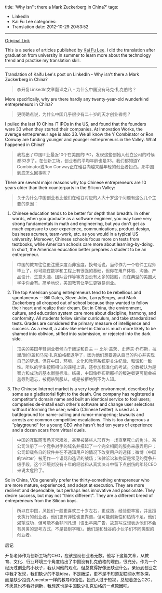 title: 'Why isn''t there a Mark Zuckerberg in China?'
tags:
  - LinkedIn
  - Kai Fu Lee
categories:
  - Translation
date: 2012-10-29 20:53:52
---
[Original Link](https://www.linkedin.com/today/post/article/20121016140933-416648-why-isn-t-there-a-mark-zuckerberg-in-china)

This is a series of articles published by [Kai Fu Lee](https://www.linkedin.com/profile/view?id=416648&authType=name&authToken=GZNe&ref=CONTENT&goback=%2Empd2_*1_*1_*1_*1_*1_*1_20121002150727*5416648*5the*5chinese*5user*5is*5more*5like*5you*5than*5you*5think&trk=mp-ph-pn). I did the translation after graduation from university in summer to learn more about the technology trend and practise my translation skill.  

---
Translation of Kaifu Lee's post on LinkedIn - Why isn't there a Mark Zuckerberg in China?
>李开复LinkedIn文章翻译之八 - 为什么中国没有马克·扎克伯格？  

More specifically, why are there hardly any twenty-year-old wunderkind entrepreneurs in China?
>更明确点说，为什么中国几乎很少有二十岁的天才创业者呢？  

I pulled the last 10 China IT IPOs in the US, and found that the founders were 33 when they started their companies. At Innovation Works, the average entrepreneur age is also 33. We all know the Y Combinator or Ron Conway are funding younger and younger entrepreneurs in the Valley. What happened in China?
>我找出了中国IT业最近10个在美国的IPO，发现这些创始人创立公司的时候都33岁了。在创新工场，创业者的平均年龄也是33。我们都知道Y Combinator或Ron Conway正在硅谷向越来越年轻的创业者投资。那中国到底怎么回事呢？

There are several major reasons why top Chinese entrepreneurs are 10 years older than their counterparts in the Silicon Valley:
>关于为什么中国创业者比他们在硅谷对应的人大十岁这个问题有这么几个主要的原因：  

1. Chinese education tends to be better for depth than breadth. In other words, when you graduate as a software engineer, you may have very strong fundamentals in math and engineering, but you don't get as much exposure to user experience, communications, product design, business acumen, team-work, etc. as you would in a typical US university. Moreover, Chinese schools focus more on tests from textbooks, while American schools care more about learning-by-doing. In short, the American education better prepares a student to be an entrepreneur.
>中国的教育往往更注重深度而非宽度。换句话说，当你作为一个软件工程师毕业了，你可能在数学和工程上有很强的基础，但你在用户体验、沟通、产品设计、生意头脑、团队合作等等方面没有太多的接触，而在典型的美国大学中你会有。简单地说，美国教育让学生更容易创业。  
2. The top American young entrepreneurs tend to be rebellious and spontaneous -- Bill Gates, Steve Jobs, Larry/Sergey, and Mark Zuckerberg all dropped out of school because they wanted to follow their heart and realize their dream. But in China, the environment, culture, and education system care more about discipline, harmony, and conformity. All students follow similar curriculum, and take standardized tests. Grades are considered the primary measure of intelligence and success. As a result, a Jobs-like rebel in China is much more likely to be shamed into oblivion, stifled into submission, or rejected into the dark side.  
>顶尖的美国年轻创业者倾向于叛逆和自主 -- 比尔·盖茨、史蒂夫·乔布斯，拉里/谢尔盖和马克·扎克伯格都退学了，因为他们想要遵从自己的内心并实现自己的梦想。但在中国，环境、文化和教育系统更关注纪律、和谐和一致性。所以的学生按照相似的课程上课，还参加标准化的考试。分数被认为是智力和成功的基本衡量标准。结果，中国像乔布斯那样的叛逆者更可能会被羞辱到遗忘，被扼杀到服从，或是被拒绝到不为人知。  
3. The Chinese Internet market is a very tough environment, described by some as a gladiatorial fight to the death. One company has registered a competitor's domain name and built an identical service to fool users; companies de-install each other's software and change user selections without informing the user; weibo (Chinese twitter) is used as a battleground for name-calling and rumor-mongering; lawsuits and arrests are common competitive escalations. This is too dangerous a "playground" for a young CEO who hasn't had ten years of experience and a dozen scars from virtual duels.
>中国的互联网市场非常艰难，甚至被某些人形容为一场直至死亡的角斗。某公司注册了一个竞争对手的域名并搭起了一个完全相同的服务来愚弄用户；公司卸载各自的软件并在不通知用户的情况下改变用户的选择；微博（中国的twitter）被用作一个谩骂和造谣的战场；法律诉讼和拘留是常见的竞争升级手段。这个环境对没有十年的经验和从真实决斗中留下点创伤的年轻CEO来说太危险了。

So in China, VCs generally prefer the thirty-something entrepreneur who are more mature, experienced, and adept at execution. They are more resilient and dependable, but perhaps less innovative and passionate. They desire success, but may not "think different". They are a different breed of entrepreneurs from the Silicon boys.
>所以在中国，风投们一般更喜欢三十岁左右，更成熟，经验更丰富，并且擅长执行的创业者。他们更有弹性也更靠谱，但可能创新性和热情不足。他们渴望成功，但可能不会非同凡想（语出苹果广告，故意写成想表达他们不会有另类的思考方式，不是错别字哦）。他们是和硅谷的小伙子们不同类型的创业者。

后记  

开复老师作为创新工场的CEO，应该是阅创业者无数。他写下这篇文章，从教育、文化、行业环境三个角度给出了中国没有扎克伯格的理由，很充分。作为一个经历过创业的小伙子，我认同他的观点，但总觉得好像还缺点什么。亲历到创业之中我才发现，我们缺少的不是idea，不是叛逆，更不是不知道互联网水有多深，而是缺少投资人mentor一样的教导和信任。投资人过于短视，总想着怎么C2C，不愿意也不看好创新，我想这也是中国缺少扎克伯格的一点原因吧。  
